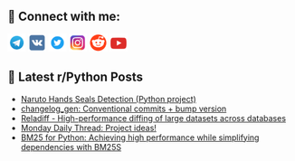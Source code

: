 ## 🔎 Connect with me:
[<img src="https://github.com/bullbesh/bullbesh/blob/main/images/Telegram.png" width="32" height="32" />](https://t.me/bullbesh)
[<img src="https://github.com/bullbesh/bullbesh/blob/main/images/VK.png" width="32" height="32" />](https://vk.com/bullbesh)
[<img src="https://github.com/bullbesh/bullbesh/blob/main/images/Twitter.png" width="32" height="32" />](https://twitter.com/bullbesh1)
[<img src="https://github.com/bullbesh/bullbesh/blob/main/images/Instagram.png" width="32" height="32" />](https://www.instagram.com/bullbesh)
[<img src="https://github.com/bullbesh/bullbesh/blob/main/images/Reddit.png" width="32" height="32" />](https://www.reddit.com/user/bullbesh)
[<img src="https://github.com/bullbesh/bullbesh/blob/main/images/YouTube.png" width="32" height="32" />](https://www.youtube.com/channel/UCtfjRs6uzgq5mfm8S06WTcg)

## 📕 Latest r/Python Posts
<!-- BLOG-POST-LIST:START -->
- [Naruto Hands Seals Detection &lpar;Python project&rpar;](https://www.reddit.com/r/Python/comments/1dng3t3/naruto_hands_seals_detection_python_project/)
- [changelog_gen: Conventional commits + bump version](https://www.reddit.com/r/Python/comments/1dndyxb/changelog_gen_conventional_commits_bump_version/)
- [Reladiff - High-performance diffing of large datasets across databases](https://www.reddit.com/r/Python/comments/1dncta4/reladiff_highperformance_diffing_of_large/)
- [Monday Daily Thread: Project ideas!](https://www.reddit.com/r/Python/comments/1dmzzup/monday_daily_thread_project_ideas/)
- [BM25 for Python: Achieving high performance while simplifying dependencies with BM25S](https://www.reddit.com/r/Python/comments/1dmwfbf/bm25_for_python_achieving_high_performance_while/)
<!-- BLOG-POST-LIST:END -->

